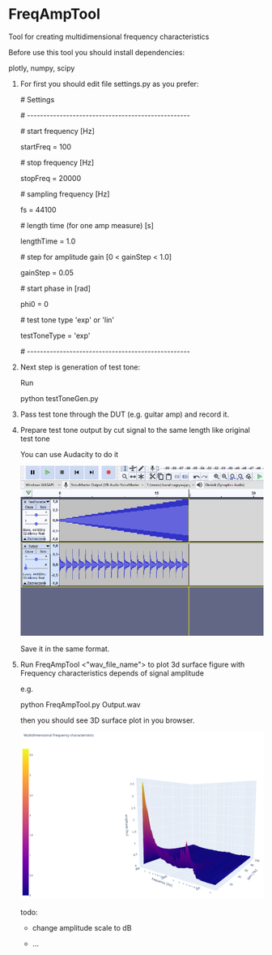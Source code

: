 # FreqAmpTool
Tool for creating multidimensional frequency characteristics

Before use this tool you should install dependencies:

plotly, numpy, scipy

1. For first you should edit file settings.py as you prefer:

   \# Settings

   \# --------------------------------------------------

   \# start frequency [Hz]

   startFreq = 100

   \# stop frequency [Hz]

   stopFreq = 20000

   \# sampling frequency [Hz]

   fs = 44100

   \# length time (for one amp measure) [s]

   lengthTime = 1.0

   \# step for amplitude gain [0 < gainStep < 1.0] 

   gainStep = 0.05

   \# start phase in [rad]

   phi0 = 0

   \# test tone type 'exp' or 'lin'

   testToneType = 'exp'

   \# --------------------------------------------------

2. Next step is generation of test tone:

   Run 

   python testToneGen.py

3. Pass test tone through the DUT (e.g. guitar amp) and record it.

4. Prepare test tone output by cut signal to the same length like original test tone

   You can use Audacity to do it

   ![alt](<Docs/Images/audacityCut.png>)

   Save it in the same format.

5. Run FreqAmpTool <"wav_file_name"> to plot 3d surface figure with Frequency characteristics depends of signal amplitude

   e.g.

   python FreqAmpTool.py Output.wav

   then you should see 3D surface plot in you browser.

   ![alt](<Docs/Images/3dFig.png>)

   todo:

   - change amplitude scale to dB

   - ...

      

      

   

